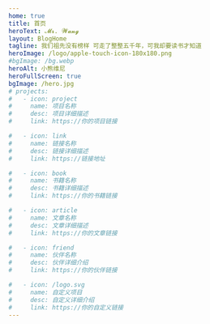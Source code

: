 ```yaml
---
home: true
title: 首页
heroText: 𝓜𝓻. 𝓦𝓪𝓷𝓰
layout: BlogHome
tagline: 我们祖先没有榜样 可走了整整五千年，可我却要读书才知道
heroImage: /logo/apple-touch-icon-180x180.png
#bgImage: /bg.webp
heroAlt: 小熊维尼
heroFullScreen: true
bgImage: /hero.jpg
# projects:
#   - icon: project
#     name: 项目名称
#     desc: 项目详细描述
#     link: https://你的项目链接

#   - icon: link
#     name: 链接名称
#     desc: 链接详细描述
#     link: https://链接地址

#   - icon: book
#     name: 书籍名称
#     desc: 书籍详细描述
#     link: https://你的书籍链接

#   - icon: article
#     name: 文章名称
#     desc: 文章详细描述
#     link: https://你的文章链接

#   - icon: friend
#     name: 伙伴名称
#     desc: 伙伴详细介绍
#     link: https://你的伙伴链接

#   - icon: /logo.svg
#     name: 自定义项目
#     desc: 自定义详细介绍
#     link: https://你的自定义链接
---
```

